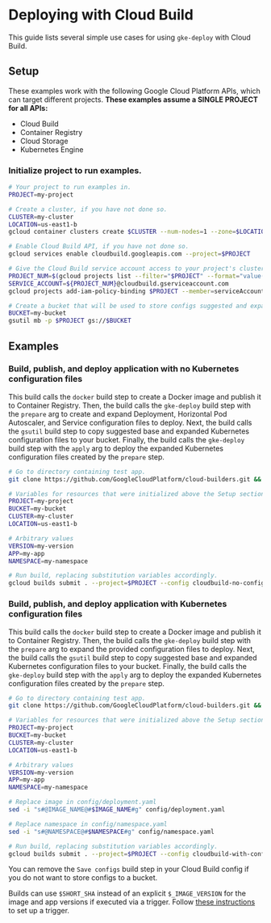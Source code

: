 # Deploying with Cloud Build

This guide lists several simple use cases for using `gke-deploy` with Cloud
Build.

## Setup

These examples work with the following Google Cloud Platform APIs, which can
target different projects. **These examples assume a SINGLE PROJECT for all
APIs:**

* Cloud Build
* Container Registry
* Cloud Storage
* Kubernetes Engine

### Initialize project to run examples.

```bash
# Your project to run examples in.
PROJECT=my-project

# Create a cluster, if you have not done so.
CLUSTER=my-cluster
LOCATION=us-east1-b
gcloud container clusters create $CLUSTER --num-nodes=1 --zone=$LOCATION --project=$PROJECT

# Enable Cloud Build API, if you have not done so.
gcloud services enable cloudbuild.googleapis.com --project=$PROJECT

# Give the Cloud Build service account access to your project's clusters, if you have not done so.
PROJECT_NUM=$(gcloud projects list --filter="$PROJECT" --format="value(PROJECT_NUMBER)" --project=$PROJECT)
SERVICE_ACCOUNT=${PROJECT_NUM}@cloudbuild.gserviceaccount.com
gcloud projects add-iam-policy-binding $PROJECT --member=serviceAccount:$SERVICE_ACCOUNT --role=roles/container.developer --project=$PROJECT

# Create a bucket that will be used to store configs suggested and expanded by gke-deploy.
BUCKET=my-bucket
gsutil mb -p $PROJECT gs://$BUCKET
```

## Examples

### Build, publish, and deploy application with no Kubernetes configuration files

This build calls the `docker` build step to create a Docker image and publish it to
Container Registry. Then, the build calls the `gke-deploy` build step with the
`prepare` arg to create and expand Deployment, Horizontal Pod Autoscaler, and Service
configuration files to deploy. Next, the build calls the `gsutil` build step to
copy suggested base and expanded Kubernetes configuration files to your bucket.
Finally, the build calls the `gke-deploy` build step with the `apply` arg to
deploy the expanded Kubernetes configuration files created by the `prepare` step.

```bash
# Go to directory containing test app.
git clone https://github.com/GoogleCloudPlatform/cloud-builders.git && cd cloud-builders/gke-deploy/doc/app

# Variables for resources that were initialized above the Setup section.
PROJECT=my-project
BUCKET=my-bucket
CLUSTER=my-cluster
LOCATION=us-east1-b

# Arbitrary values
VERSION=my-version
APP=my-app
NAMESPACE=my-namespace

# Run build, replacing substitution variables accordingly.
gcloud builds submit . --project=$PROJECT --config cloudbuild-no-configs.yaml --substitutions=_IMAGE_NAME=gcr.io/$PROJECT/$APP,_IMAGE_VERSION=$VERSION,_GKE_CLUSTER=$CLUSTER,_GKE_LOCATION=$LOCATION,_K8S_APP_NAME=$APP,_K8S_NAMESPACE=$NAMESPACE,_OUTPUT_BUCKET_PATH=$BUCKET
```

### Build, publish, and deploy application with Kubernetes configuration files

This build calls the `docker` build step to create a Docker image and publish it to
Container Registry. Then, the build calls the `gke-deploy` build step with the
`prepare` arg to expand the provided configuration files to deploy. Next, the
build calls the `gsutil` build step to copy suggested base and expanded
Kubernetes configuration files to your bucket. Finally, the build calls the
`gke-deploy` build step with the `apply` arg to deploy the expanded Kubernetes
configuration files created by the `prepare` step.

```bash
# Go to directory containing test app.
git clone https://github.com/GoogleCloudPlatform/cloud-builders.git && cd cloud-builders/gke-deploy/doc/app

# Variables for resources that were initialized above the Setup section.
PROJECT=my-project
BUCKET=my-bucket
CLUSTER=my-cluster
LOCATION=us-east1-b

# Arbitrary values
VERSION=my-version
APP=my-app
NAMESPACE=my-namespace

# Replace image in config/deployment.yaml
sed -i "s#@IMAGE_NAME@#$IMAGE_NAME#g" config/deployment.yaml

# Replace namespace in config/namespace.yaml
sed -i "s#@NAMESPACE@#$NAMESPACE#g" config/namespace.yaml

# Run build, replacing substitution variables accordingly.
gcloud builds submit . --project=$PROJECT --config cloudbuild-with-configs.yaml --substitutions=_IMAGE_NAME=gcr.io/$PROJECT/$APP,_IMAGE_VERSION=$VERSION,_GKE_CLUSTER=$CLUSTER,_GKE_LOCATION=$LOCATION,_K8S_YAML_PATH=config,_K8S_APP_NAME=$APP,_K8S_NAMESPACE=$NAMESPACE,_OUTPUT_BUCKET_PATH=$BUCKET
```

You can remove the `Save configs` build step in your Cloud Build config if you do not
want to store configs to a bucket.

Builds can use `$SHORT_SHA` instead of an explicit `$_IMAGE_VERSION` for the
image and app versions if executed via a trigger. Follow [these
instructions](automated-deployments.md) to set up a trigger.
